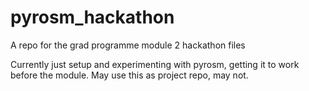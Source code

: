 # pyrosm_hackathon
A repo for the grad programme module 2 hackathon files

Currently just setup and experimenting with pyrosm, getting it to work before the module.  May use this as project repo, may not.

